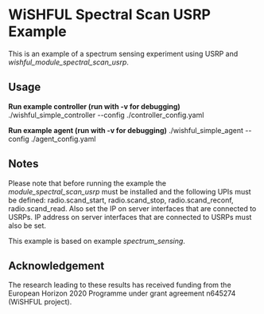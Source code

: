 WiSHFUL Spectral Scan USRP Example
============================

This is an example of a spectrum sensing experiment using USRP and *wishful_module_spectral_scan_usrp*.

## Usage

**Run example controller (run with -v for debugging)**
./wishful_simple_controller --config ./controller_config.yaml 

**Run example agent (run with -v for debugging)**
./wishful_simple_agent --config ./agent_config.yaml

## Notes

Please note that before running the example the *module_spectral_scan_usrp* must be installed and the following UPIs must be defined: radio.scand_start, radio.scand_stop, radio.scand_reconf, radio.scand_read.
Also set the IP on server interfaces that are connected to USRPs. IP address on server interfaces that are connected to USRPs must also be set.

This example is based on example *spectrum_sensing*.

## Acknowledgement

The research leading to these results has received funding from the European
Horizon 2020 Programme under grant agreement n645274 (WiSHFUL project).